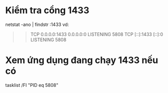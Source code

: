# Kiểm tra cổng 1433

netstat -ano | findstr :1433
vd:

> > TCP 0.0.0.0:1433 0.0.0.0:0 LISTENING 5808
> > TCP [::]:1433 [::]:0 LISTENING 5808

# Xem ứng dụng đang chạy 1433 nếu có

tasklist /FI "PID eq 5808"
